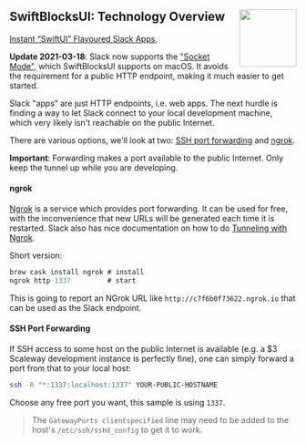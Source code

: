 <h2>SwiftBlocksUI: Technology Overview
  <img src="https://zeezide.com/img/blocksui/SwiftBlocksUIIcon256.png"
       align="right" width="100" height="100" />
</h2>

[Instant “SwiftUI” Flavoured Slack Apps](https://www.alwaysrightinstitute.com/swiftblocksui/),

<b>Update 2021-03-18</b>: Slack now supports the ["Socket Mode"](https://api.slack.com/apis/connections/socket),
which SwiftBlocksUI supports on macOS. It avoids the requirement for a public HTTP endpoint,
making it much easier to get started.

Slack "apps" are just HTTP endpoints, i.e. web apps.
The next hurdle is finding a way to let Slack connect to your local
development machine, which very likely isn't reachable on the public
Internet.

There are various options, we'll look at two: 
[SSH port forwarding](https://help.ubuntu.com/community/SSH/OpenSSH/PortForwarding)
and 
[ngrok](https://ngrok.com).

**Important**: Forwarding makes a port available to the public Internet.
Only keep the tunnel up while you are developing.

#### ngrok

[Ngrok](https://ngrok.com) is a service which provides port forwarding.
It can be used for free, with the inconvenience that new URLs will be generated
each time it is restarted.
Slack also has nice documentation on how to do
[Tunneling with Ngrok](https://api.slack.com/tutorials/tunneling-with-ngrok).

Short version:
```swift
brew cask install ngrok # install
ngrok http 1337         # start
```
This is going to report an NGrok URL like `http://c7f6b0f73622.ngrok.io` that
can be used as the Slack endpoint.

#### SSH Port Forwarding

If SSH access to some host on the public Internet is available
(e.g. a $3 Scaleway development instance is perfectly fine),
one can simply forward a port from that to your local host:

```bash
ssh -R "*:1337:localhost:1337" YOUR-PUBLIC-HOSTNAME
```

Choose any free port you want, this sample is using `1337`.

> The `GatewayPorts clientspecified` line may need to be added to the host's
> `/etc/ssh/sshd_config` to get it to work.
